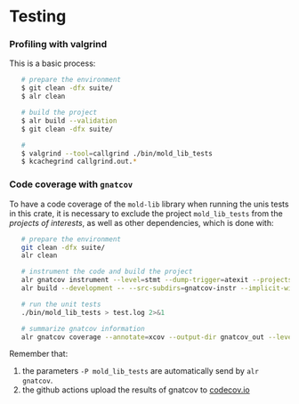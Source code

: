 # Testing

### Profiling with valgrind

This is a basic process:

```sh
   # prepare the environment
   $ git clean -dfx suite/
   $ alr clean

   # build the project
   $ alr build --validation
   $ git clean -dfx suite/

   #
   $ valgrind --tool=callgrind ./bin/mold_lib_tests
   $ kcachegrind callgrind.out.*
```

### Code coverage with `gnatcov`

To have a code coverage of the `mold-lib` library when running the unis tests
in this crate, it is necessary to exclude the project `mold_lib_tests` from
the *projects of interests*, as well as other dependencies, which is done
with:

```sh
   # prepare the environment
   git clean -dfx suite/
   alr clean

   # instrument the code and build the project
   alr gnatcov instrument --level=stmt --dump-trigger=atexit --projects mold_lib --no-subprojects
   alr build --development -- --src-subdirs=gnatcov-instr --implicit-with=gnatcov_rts_full

   # run the unit tests
   ./bin/mold_lib_tests > test.log 2>&1

   # summarize gnatcov information
   alr gnatcov coverage --annotate=xcov --output-dir gnatcov_out --level=stmt --projects mold_lib --no-subprojects *srctrace
```

Remember that:

  1. the parameters `-P mold_lib_tests` are automatically send by `alr
     gnatcov`.
  2. the github actions upload the results of gnatcov to
     [codecov.io](https://codecov.io/rocher/mold_lib)
